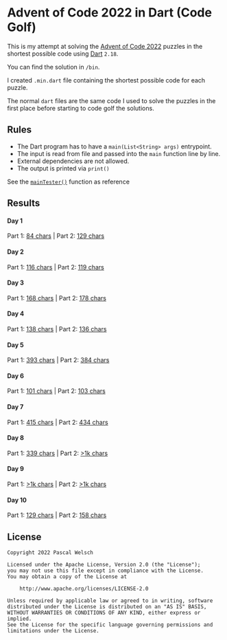 # Advent of Code 2022 in Dart (Code Golf)

This is my attempt at solving the [Advent of Code 2022](https://adventofcode.com/2022) puzzles in the shortest possible code using [Dart](https://dart.dev/) `2.18`.

You can find the solution in `/bin`.

I created `.min.dart` file containing the shortest possible code for each puzzle.

The normal `dart` files are the same code I used to solve the puzzles in the first place before starting to code golf the solutions.

## Rules

- The Dart program has to have a `main(List<String> args)` entrypoint.
- The input is read from file and passed into the `main` function line by line.
- External dependencies are not allowed.
- The output is printed via `print()`

See the [`mainTester()`](https://github.com/passsy/aoc22_dart_code_golf/blob/main/test/main_tester.dart) function as reference

## Results

#### Day 1
Part 1: [84 chars](https://github.com/passsy/aoc22_dart_code_golf/blob/master/bin/day1_part1.min.dart) | Part 2: [129 chars](https://github.com/passsy/aoc22_dart_code_golf/blob/master/bin/day1_part2.min.dart)

#### Day 2
Part 1: [116 chars](https://github.com/passsy/aoc22_dart_code_golf/blob/master/bin/day2_part1.min.dart) | Part 2: [119 chars](https://github.com/passsy/aoc22_dart_code_golf/blob/master/bin/day2_part2.min.dart)

#### Day 3
Part 1: [168 chars](https://github.com/passsy/aoc22_dart_code_golf/blob/master/bin/day3_part1.min.dart) | Part 2: [178 chars](https://github.com/passsy/aoc22_dart_code_golf/blob/master/bin/day3_part2.min.dart)

#### Day 4
Part 1: [138 chars](https://github.com/passsy/aoc22_dart_code_golf/blob/master/bin/day4_part1.min.dart) | Part 2: [136 chars](https://github.com/passsy/aoc22_dart_code_golf/blob/master/bin/day4_part2.min.dart)

#### Day 5
Part 1: [393 chars](https://github.com/passsy/aoc22_dart_code_golf/blob/master/bin/day5_part1.min.dart) | Part 2: [384 chars](https://github.com/passsy/aoc22_dart_code_golf/blob/master/bin/day5_part2.min.dart)

#### Day 6
Part 1: [101 chars](https://github.com/passsy/aoc22_dart_code_golf/blob/master/bin/day6_part1.min.dart) | Part 2: [103 chars](https://github.com/passsy/aoc22_dart_code_golf/blob/master/bin/day6_part2.min.dart)

#### Day 7
Part 1: [415 chars](https://github.com/passsy/aoc22_dart_code_golf/blob/master/bin/day7_part1.min.dart) | Part 2: [434 chars](https://github.com/passsy/aoc22_dart_code_golf/blob/master/bin/day7_part2.min.dart)

#### Day 8
Part 1: [339 chars](https://github.com/passsy/aoc22_dart_code_golf/blob/master/bin/day8_part1.min.dart) | Part 2: [>1k chars](https://github.com/passsy/aoc22_dart_code_golf/blob/master/bin/day8_part2.min.dart)

#### Day 9
Part 1: [>1k chars](https://github.com/passsy/aoc22_dart_code_golf/blob/master/bin/day9_part1.min.dart) | Part 2: [>1k chars](https://github.com/passsy/aoc22_dart_code_golf/blob/master/bin/day9_part2.min.dart)

#### Day 10
Part 1: [129 chars](https://github.com/passsy/aoc22_dart_code_golf/blob/master/bin/day10_part1.min.dart) | Part 2: [158 chars](https://github.com/passsy/aoc22_dart_code_golf/blob/master/bin/day10_part2.min.dart)


## License
```
Copyright 2022 Pascal Welsch

Licensed under the Apache License, Version 2.0 (the "License");
you may not use this file except in compliance with the License.
You may obtain a copy of the License at

    http://www.apache.org/licenses/LICENSE-2.0

Unless required by applicable law or agreed to in writing, software
distributed under the License is distributed on an "AS IS" BASIS,
WITHOUT WARRANTIES OR CONDITIONS OF ANY KIND, either express or implied.
See the License for the specific language governing permissions and
limitations under the License.

```
      
